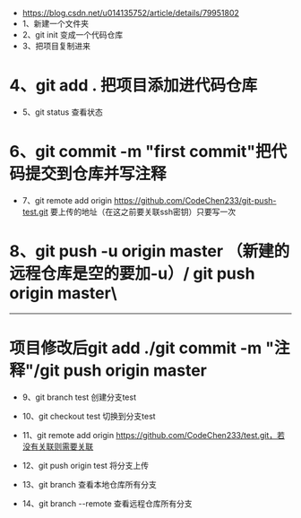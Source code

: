 * https://blog.csdn.net/u014135752/article/details/79951802
* 1、新建一个文件夹
* 2、git init 变成一个代码仓库
* 3、把项目复制进来
# 4、git add . 把项目添加进代码仓库
* 5、git status 查看状态
# 6、git commit -m "first commit"把代码提交到仓库并写注释
* 7、git remote add origin https://github.com/CodeChen233/git-push-test.git 要上传的地址（在这之前要关联ssh密钥）只要写一次
# 8、git push -u origin master （新建的远程仓库是空的要加-u）/ git push origin master\
------------------------------------------------------------------
# 项目修改后git add ./git commit -m "注释"/git push origin master

* 9、git branch test 创建分支test
* 10、git checkout test 切换到分支test
* 11、git remote add origin https://github.com/CodeChen233/test.git，若没有关联则需要关联
* 12、git push origin test 将分支上传

* 13、git branch 查看本地仓库所有分支
* 14、git branch --remote  查看远程仓库所有分支
